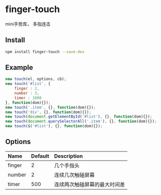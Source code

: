 # finger-touch

mini手势库， 多指连击

## Install

```bash
npm install finger-touch --save-dev
```

## Example

```javascript
new touch(el, options, cb);
new touch('#list', {
    finger : 2,
    number : 3,
    timer : 1000
}, function(dom){});
new touch('.item', {}, function(dom){});
new touch('div', {}, function(dom){});
new touch(document.getElementById('#list'), {}, function(dom){});
new touch(document.querySelectorAll('.item'), {}, function(dom){});
new touch($('#list'), {}, function(dom){});
```

## Options

Name   | Default | Description
:----- | :------ | :-------------
finger | 2       | 几个手指头
number | 2       | 连续几次触碰屏幕
timer  | 500     | 连续两次触碰屏幕的最大时间差

